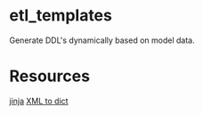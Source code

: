 # etl_templates

Generate DDL's dynamically based on model data.

# Resources

[jinja](https://jinja.palletsprojects.com/en/stable/)
[XML to dict](https://www.digitalocean.com/community/tutorials/python-xml-to-json-dict)